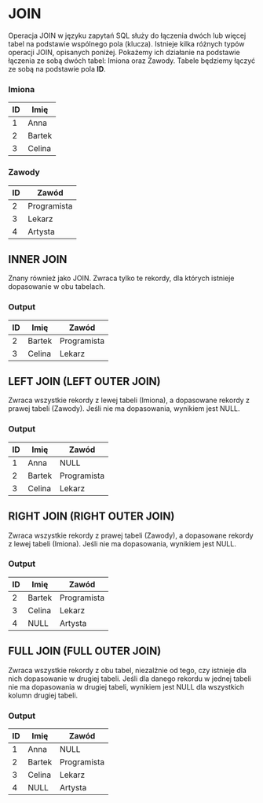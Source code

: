 # JOIN

Operacja JOIN w języku zapytań SQL służy do łączenia dwóch lub więcej tabel na podstawie wspólnego pola (klucza). Istnieje kilka różnych typów operacji JOIN, opisanych poniżej. Pokażemy ich działanie na podstawie łączenia ze sobą dwóch tabel: Imiona oraz Zawody. Tabele będziemy łączyć ze sobą na podstawie pola **ID**.

### Imiona

| ID | Imię |
| --- | --- |
| 1 | Anna |
| 2 | Bartek |
| 3 | Celina |

### Zawody

| ID | Zawód |
| --- | --- |
| 2 | Programista |
| 3 | Lekarz |
| 4 | Artysta |

## INNER JOIN

Znany również jako JOIN. Zwraca tylko te rekordy, dla których istnieje dopasowanie w obu tabelach.

### Output

| ID | Imię | Zawód |
| --- | --- | --- |
| 2 | Bartek | Programista |
| 3 | Celina | Lekarz |

## LEFT JOIN (LEFT OUTER JOIN)

Zwraca wszystkie rekordy z lewej tabeli (Imiona), a dopasowane rekordy z prawej tabeli (Zawody). Jeśli nie ma dopasowania, wynikiem jest NULL.

### Output

| ID | Imię | Zawód |
| --- | --- | --- |
| 1 | Anna | NULL |
| 2 | Bartek | Programista |
| 3 | Celina | Lekarz |

## RIGHT JOIN (RIGHT OUTER JOIN)

Zwraca wszystkie rekordy z prawej tabeli (Zawody), a dopasowane rekordy z lewej tabeli (Imiona). Jeśli nie ma dopasowania, wynikiem jest NULL.

### Output

| ID | Imię | Zawód |
| --- | --- | --- |
| 2 | Bartek | Programista |
| 3 | Celina | Lekarz |
| 4 | NULL | Artysta |

## FULL JOIN (FULL OUTER JOIN)

Zwraca wszystkie rekordy z obu tabel, niezalżnie od tego, czy istnieje dla nich dopasowanie w drugiej tabeli. Jeśli dla danego rekordu w jednej tabeli nie ma dopasowania w drugiej tabeli, wynikiem jest NULL dla wszystkich kolumn drugiej tabeli.

### Output

| ID | Imię | Zawód |
| --- | --- | --- |
| 1 | Anna | NULL |
| 2 | Bartek | Programista |
| 3 | Celina | Lekarz |
| 4 | NULL | Artysta |
